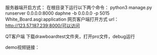 服务器端开启方式：
在根目录下运行以下两个命令：
python3 manage.py runserver 0.0.0.0:8000
daphne -b 0.0.0.0 -p 5015 White_Board.asgi:application
网页客户端打开方式
url：http://123.57.187.239:8000/可以访问

QT客户端
下载drawboardtest文件夹，打开pro文件，debug运行

demo视频链接：

